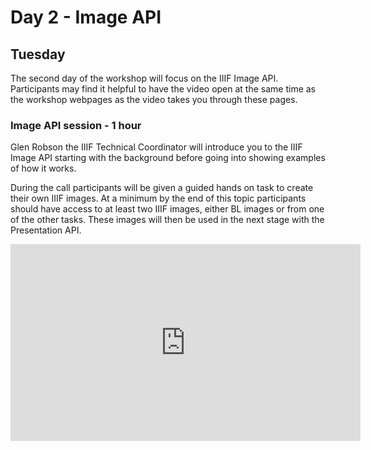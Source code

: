 # Day 2 - Image API
## Tuesday

The second day of the workshop will focus on the IIIF Image API. Participants may find it helpful to have the video open at the same time as the workshop webpages as the video takes you through these pages.  

### Image API session - 1 hour  
Glen Robson the IIIF Technical Coordinator will introduce you to the IIIF Image API starting with the background before going into showing examples of how it works. 

During the call participants will be given a guided hands on task to create their own IIIF images. At a minimum by the end of this topic participants should have access to at least two IIIF images, either BL images or from one of the other tasks. These images will then be used in the next stage with the Presentation API.

<iframe width="560" height="315" src="https://www.youtube.com/embed/28tkpIdnh4g" title="YouTube video player" frameborder="0" allow="accelerometer; autoplay; clipboard-write; encrypted-media; gyroscope; picture-in-picture" allowfullscreen></iframe>

